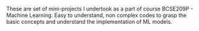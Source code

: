 These are set of mini-projects I undertook as a part of course BCSE209P - Machine Learning. Easy to understand, non complex codes to grasp the basic concepts and understand the implementation of ML models.
